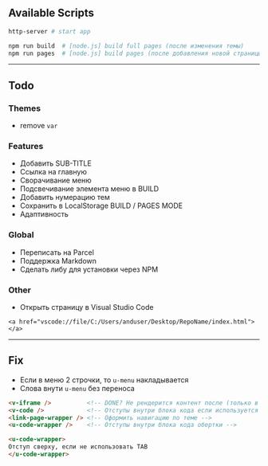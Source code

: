 
## Available Scripts
```bash
http-server # start app
```

```bash
npm run build  # [node.js] build full pages (после изменения темы)
npm run pages  # [node.js] build pages (после добавления новой страницы)
```

---

## Todo

### Themes
- remove `var`

### Features
- Добавить SUB-TITLE
- Ссылка на главную
- Сворачивание меню
- Подсвечивание элемента меню в BUILD
- Добавить нумерацию тем
- Сохранить в LocalStorage BUILD / PAGES MODE
- Адаптивность

### Global
- Переписать на Parcel
- Поддержка Markdown
- Сделать либу для установки через NPM

### Other
- Открыть страницу в Visual Studio Code
```
<a href="vscode://file/C:/Users/anduser/Desktop/RepoName/index.html"></a>
```

---

## Fix
- Если в меню 2 строчки, то `u-menu` накладывается
- Слова внути `u-menu` без переноса

```html
<v-iframe />          <!-- DONE? Не рендерится контент после (только в webnotes) -->
<v-code />            <!-- Отступы внутри блока кода если используется `<em>` или другие теги в начале -->
<link-page-wrapper /> <!-- Оформить навигацию по теме -->
<u-code-wrapper />    <!-- Отступы внутри блока кода обертки -->
```

```html
<u-code-wrapper>
Отступ сверху, если не использовать TAB
</u-code-wrapper>
```
